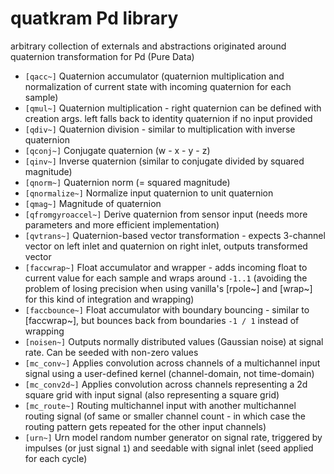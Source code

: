 # quatkram Pd library
arbitrary collection of externals and abstractions originated around quaternion transformation for Pd (Pure Data)

* `[qacc~]` Quaternion accumulator (quaternion multiplication and normalization of current state with incoming quaternion for each sample)
* `[qmul~]` Quaternion multiplication - right quaternion can be defined with creation args. left falls back to identity quaternion if no input provided
* `[qdiv~]` Quaternion division - similar to multiplication with inverse quaternion
* `[qconj~]` Conjugate quaternion (w - x - y - z)
* `[qinv~]` Inverse quaternion (similar to conjugate divided by squared magnitude)
* `[qnorm~]` Quaternion norm (= squared magnitude)
* `[qnormalize~]` Normalize input quaternion to unit quaternion
* `[qmag~]` Magnitude of quaternion
* `[qfromgyroaccel~]` Derive quaternion from sensor input (needs more parameters and more efficient implementation)
* `[qvtrans~]` Quaternion-based vector transformation - expects 3-channel vector on left inlet and quaternion on right inlet, outputs transformed vector
* `[faccwrap~]` Float accumulator and wrapper - adds incoming float to current value for each sample and wraps around `-1..1` (avoiding the problem of losing precision when using vanilla's [rpole~] and [wrap~] for this kind of integration and wrapping)
* `[faccbounce~]` Float accumulator with boundary bouncing - similar to [faccwrap~], but bounces back from boundaries `-1 / 1` instead of wrapping
* `[noisen~]` Outputs normally distributed values (Gaussian noise) at signal rate. Can be seeded with non-zero values
* `[mc_conv~]` Applies convolution across channels of a multichannel input signal using a user-defined kernel (channel-domain, not time-domain)
* `[mc_conv2d~]` Applies convolution across channels representing a 2d square grid with input signal (also representing a square grid)
* `[mc_route~]` Routing multichannel input with another multichannel routing signal (of same or smaller channel count - in which case the routing pattern gets repeated for the other input channels)
* `[urn~]` Urn model random number generator on signal rate, triggered by impulses (or just signal `1`) and seedable with signal inlet (seed applied for each cycle)
